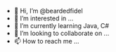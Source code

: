 - 👋 Hi, I’m @beardedfidel
- 👀 I’m interested in ...
- 🌱 I’m currently learning Java, C#
- 💞️ I’m looking to collaborate on ...
- 📫 How to reach me ...

<!---
beardedfidel/beardedfidel is a ✨ special ✨ repository because its `README.md` (this file) appears on your GitHub profile.
You can click the Preview link to take a look at your changes.
--->
